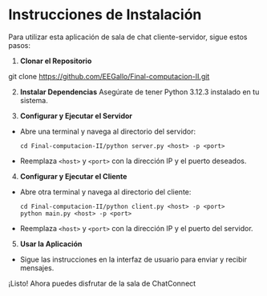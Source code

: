 # Instrucciones de Instalación

Para utilizar esta aplicación de sala de chat cliente-servidor, sigue estos pasos:

1. **Clonar el Repositorio**

git clone https://github.com/EEGallo/Final-computacion-II.git

2. **Instalar Dependencias**
Asegúrate de tener Python 3.12.3 instalado en tu sistema.

3. **Configurar y Ejecutar el Servidor**
- Abre una terminal y navega al directorio del servidor:
  ```
  cd Final-computacion-II/python server.py <host> -p <port>
  ```
- Reemplaza `<host>` y `<port>` con la dirección IP y el puerto deseados.

4. **Configurar y Ejecutar el Cliente**
- Abre otra terminal y navega al directorio del cliente:
  ```
  cd Final-computacion-II/python client.py <host> -p <port>
  python main.py <host> -p <port>
  ```
- Reemplaza `<host>` y `<port>` con la dirección IP y el puerto del servidor.

5. **Usar la Aplicación**
- Sigue las instrucciones en la interfaz de usuario para enviar y recibir mensajes.

¡Listo! Ahora puedes disfrutar de la sala de ChatConnect